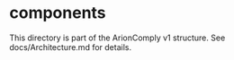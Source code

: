 # components
This directory is part of the ArionComply v1 structure. See docs/Architecture.md for details.
